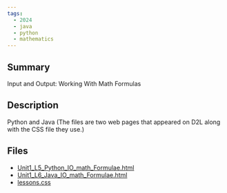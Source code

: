 ```yaml
---
tags:
  - 2024
  - java
  - python
  - mathematics
---
```


## Summary

Input and Output: Working With Math Formulas

## Description

Python and Java (The files are two web pages that appeared on D2L along with the CSS file they use.)

## Files

*   [Unit1\_L5\_Python\_IO\_math\_Formulae.html](https://www.russellgordon.ca/acse/cemc-cse-resources/resources/Paul_King/Unit1_L5_Python_IO_math_Formulae.html)
*   [Unit1\_L6\_Java\_IO\_math\_Formulae.html](https://www.russellgordon.ca/acse/cemc-cse-resources/resources/Paul_King/Unit1_L6_Java_IO_math_Formulae.html)
*   [lessons.css](https://www.russellgordon.ca/acse/cemc-cse-resources/resources/Paul_King/lessons.css)

